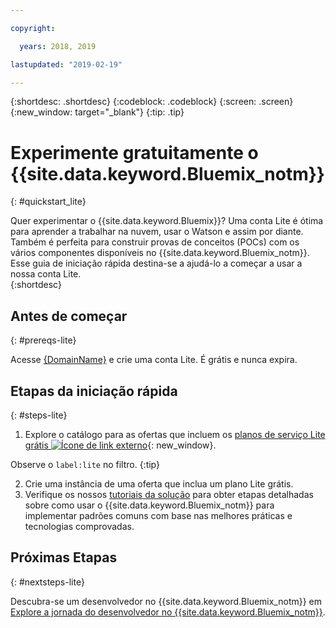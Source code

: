 ```yaml
---

copyright:

  years: 2018, 2019

lastupdated: "2019-02-19"

---
```


{:shortdesc: .shortdesc}
{:codeblock: .codeblock}
{:screen: .screen}
{:new_window: target="_blank"}
{:tip: .tip}


# Experimente gratuitamente o {{site.data.keyword.Bluemix_notm}}
{: #quickstart_lite}

Quer experimentar o {{site.data.keyword.Bluemix}}? Uma conta Lite é ótima para aprender a trabalhar na nuvem, usar o Watson e assim por diante. Também é perfeita para construir provas de conceitos (POCs) com os vários componentes disponíveis no {{site.data.keyword.Bluemix_notm}}. Esse
guia de iniciação rápida destina-se a ajudá-lo a começar a usar a nossa conta Lite.  
{:shortdesc}  

## Antes de começar
{: #prereqs-lite}

Acesse [{DomainName}]({DomainName}) e crie uma conta Lite. É grátis e nunca expira.

## Etapas da iniciação rápida
{: #steps-lite}

1. Explore o catálogo para as ofertas que incluem os [planos de
serviço Lite grátis ![Ícone de link externo](../icons/launch-glyph.svg "Ícone de link externo")](https://{DomainName}/catalog/?search=label:lite){: new_window}.
  
  Observe o `label:lite` no filtro.
  {:tip}

2. Crie uma instância de uma oferta que inclua um plano Lite grátis.
3. Verifique os nossos [tutoriais da solução](/docs/tutorials?topic=solution-tutorials-tutorials) para obter etapas detalhadas sobre como usar o {{site.data.keyword.Bluemix_notm}} para implementar padrões comuns com base nas melhores práticas e tecnologias comprovadas. 


## Próximas Etapas
{: #nextsteps-lite}

Descubra-se um desenvolvedor no {{site.data.keyword.Bluemix_notm}} em [Explore a jornada do desenvolvedor no {{site.data.keyword.Bluemix_notm}}](/docs/overview?topic=overview-dev-journey). 


